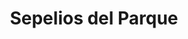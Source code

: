 ---
title: "Sepelios del Parque"
url: /ciudad-autonoma-de-buenos-aires/sepelios-del-parque/
shop: Bestattungen
---